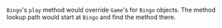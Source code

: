 `Bingo`'s `play` method would override `Game`'s for `Bingo` objects. The method lookup path would start at `Bingo` and find the method there.